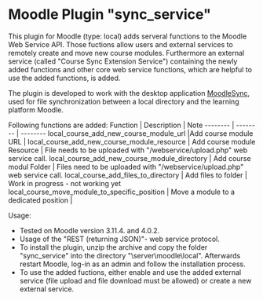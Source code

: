 # Moodle Plugin "sync_service"
This plugin for Moodle (type: local) adds serveral functions to the Moodle Web Service API.
Those fuctions allow users and external services to remotely create and move new course modules.
Furthermore an external service (called "Course Sync Extension Service") containing the newly added functions and other core web service functions, which are helpful to use the added functions, is added.

The plugin is developed to work with the desktop application [MoodleSync](https://github.com/lectureStudio/MoodleSync), used for file synchronization between a local directory and the learning platform Moodle.

Following functions are added:
Function | Description | Note
-------- | -------- | --------
local_course_add_new_course_module_url |Add course module URL |
local_course_add_new_course_module_resource | Add course module Resource | File needs to be uploaded with "/webservice/upload.php" web service call.
local_course_add_new_course_module_directory | Add course modul Folder | Files need to be uploaded with "/webservice/upload.php" web service call.
local_course_add_files_to_directory | Add files to folder | Work in progress - not working yet
local_course_move_module_to_specific_position | Move a module to a dedicated position |

Usage:  
* Tested on Moodle version 3.11.4. and 4.0.2. 
* Usage of the "REST (returning JSON)"- web service protocol.
* To install the plugin, unzip the archive and copy the folder "sync_service" into the directory "\server\moodle\local". Afterwards restart Moodle, log-in as an admin and follow the installation process.
* To use the added fuctions, either enable and use the added external service (file upload and file download must be allowed) or create a new external service.
